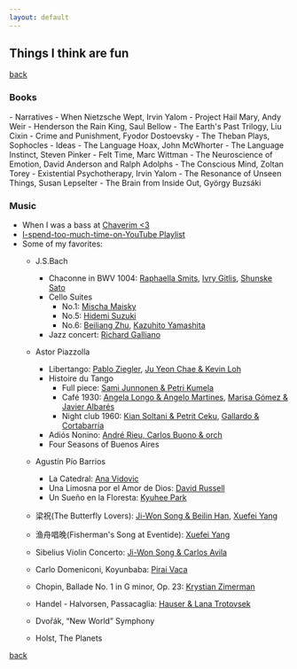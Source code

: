 ```yaml
---
layout: default
---
```


## Things I think are fun

[back](./)

<h3>Books</h3>
- Narratives
  - When Nietzsche Wept, Irvin Yalom
  - Project Hail Mary, Andy Weir
  - Henderson the Rain King, Saul Bellow
  - The Earth's Past Trilogy, Liu Cixin
  - Crime and Punishment, Fyodor Dostoevsky
  - The Theban Plays, Sophocles
- Ideas
  - The Language Hoax, John McWhorter
  - The Language Instinct, Steven Pinker 
  - Felt Time, Marc Wittman
  - The Neuroscience of Emotion, David Anderson and Ralph Adolphs
  - The Conscious Mind, Zoltan Torey
  - Existential Psychotherapy, Irvin Yalom
  - The Resonance of Unseen Things, Susan Lepselter
  - The Brain from Inside Out, György Buzsáki



<h3>Music</h3>  

- When I was a bass at [Chaverim <3](https://youtu.be/rIxN-ESt-7o)
- [I-spend-too-much-time-on-YouTube Playlist](https://www.youtube.com/playlist?list=LLlcu4nFtPGR8_RTAaparquA)
- Some of my favorites:
  - J.S.Bach
    - Chaconne in BWV 1004: [Raphaella Smits](https://youtu.be/Jcy7E4uHYK8), [Ivry Gitlis](https://youtu.be/bh8pKgwapSA), [Shunske Sato](https://youtu.be/pnK6R5ej6Hg)
    - Cello Suites
      - No.1: [Mischa Maisky](https://youtu.be/mGQLXRTl3Z0)
      - No.5: [Hidemi Suzuki](https://youtu.be/zEHXTrJb3HQ)
      - No.6: [Beiliang Zhu](https://youtu.be/LdfGd7y0IUA), [Kazuhito Yamashita](https://youtu.be/9yfqEl4TCdg)
    - Jazz concert: [Richard Galliano](https://youtu.be/GyrM5YmXGJI)      

  - Astor Piazzolla
    - Libertango: [Pablo Ziegler](https://youtu.be/nZ51cLI4PIU), [Ju Yeon Chae & Kevin Loh](https://youtu.be/8-3j-6shy2w)
    - Histoire du Tango
      - Full piece: [Sami Junnonen & Petri Kumela](https://youtu.be/QH2c1wSVpe0)
      - Café 1930: [Angela Longo & Angelo Martines](https://youtu.be/haC5szvpLGc), [Marisa Gómez & Javier Albarés](https://youtu.be/t3OAC2M64vA)
      - Night club 1960: [Kian Soltani & Petrit Ceku](https://youtu.be/SB7RrVsDvmY), [Gallardo & Cortabarría](https://youtu.be/zP-Gz1hL7a0)
    - Adiós Nonino: [André Rieu, Carlos Buono & orch](https://youtu.be/wyRpAat5oz0)
    - Four Seasons of Buenos Aires

  - Agustín Pío Barrios
    - La Catedral: [Ana Vidovic](https://youtu.be/KCE5aPnB5aI)
    - Una Limosna por el Amor de Dios: [David Russell](https://youtu.be/MTIhlf85zTc)
    - Un Sueño en la Floresta: [Kyuhee Park](https://youtu.be/fU-RJD9qRlU)

  - 梁祝(The Butterfly Lovers): [Ji-Won Song & Beilin Han](https://youtu.be/ysrHJMxgisA), [Xuefei Yang](https://youtu.be/Ai2Ci3q7wHo)
  - 渔舟唱晚(Fisherman's Song at Eventide): [Xuefei Yang](https://youtu.be/sqINGJCi390)
  - Sibelius Violin Concerto: [Ji-Won Song & Carlos Avila](https://youtu.be/iTZjuk7-3gs)
  - Carlo Domeniconi, Koyunbaba: [Pirai Vaca](https://youtu.be/ERLdUSQOby8)
  - Chopin, Ballade No. 1 in G minor, Op. 23: [Krystian Zimerman](https://youtu.be/Ce8p0VcTbuA)
  - Handel - Halvorsen, Passacaglia: [Hauser & Lana Trotovsek](https://youtu.be/EOTykAFBWS4)
  - Dvořák, “New World” Symphony
  - Holst, The Planets    
<!---
Café 1930 by [Chloe Chua & Kevin Loh](https://youtu.be/z1_6EnZoSro)
Oblivion by [Antonio Martin & Marisa Gomez](https://youtu.be/d6ymUhluDsQ)
Piazzolla [Richard Galliano](https://youtu.be/mAhebGhFCzc)
[Sergey Malov](https://youtu.be/wbH3JYfRjOQ)
[Yuki Janke & Emanuele Segre](https://youtu.be/RbnAKvNuk0M)
Full suites: [Yo-Yo Ma](https://youtu.be/Nu9MDqGhIak)
Capriccio Diabolico: [Kazuhito Yamashita](https://youtu.be/PQX4EKXks5g)
--->



[back](./)
